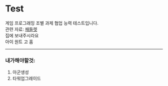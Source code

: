 # Test
게임 프로그래밍 조별 과제 협업 능력 테스트입니다.  
관련 자료:  [패들렛](https://padlet.com/kko18_2302digital/padlet-gaphy0ff452flnyr)  
  집에 보내주시라요  
  아이 원트 고 홈  
  ***
  ### 내가해야할것: 
  1. 아군생성
  2. 타워업그레이드
    
